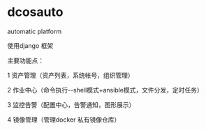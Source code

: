 # dcosauto
automatic platform

使用django 框架


主要功能点：

 1 资产管理（资产列表，系统帐号，组织管理）
 
 2 作业中心（命令执行--shell模式+ansible模式，文件分发，定时任务）
 
 3 监控告警（配置中心，告警通知，图形展示）
 
 4 镜像管理（管理docker 私有镜像仓库）
 
